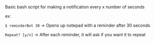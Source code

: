 Basic bash script for making a notification every x number of seconds

ex:

`$ reminderBot 30` -> Opens up notepad with a reminder after 30 seconds

`Repeat? [y/n]` -> After each reminder, it will ask if you want it to repeat
